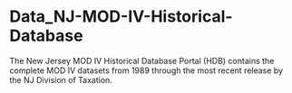# Data_NJ-MOD-IV-Historical-Database
The New Jersey MOD IV Historical Database Portal (HDB) contains the complete MOD IV datasets from 1989 through the most recent release by the NJ Division of Taxation.
